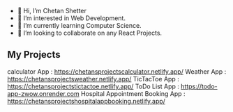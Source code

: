 - 👋 Hi, I’m Chetan Shetter
- 👀 I’m interested in Web Development.
- 🌱 I’m currently learning Computer Science.
- 💞️ I’m looking to collaborate on any React Projects.

## My Projects

calculator App : https://chetansprojectscalculator.netlify.app/
Weather App : https://chetansprojectsweather.netlify.app/
TicTacToe App : https://chetansprojectstictactoe.netlify.app/
ToDo List App : https://todo-app-zwow.onrender.com
Hospital Appointment Booking App : https://chetansprojectshospitalappbooking.netlify.app/

<!---
ChetanS07/ChetanS07 is a ✨ special ✨ repository because its `README.md` (this file) appears on your GitHub profile.
You can click the Preview link to take a look at your changes.
--->
